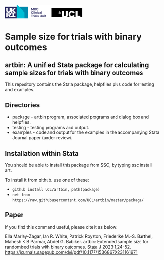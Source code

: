 <a href ="https://www.mrcctu.ucl.ac.uk/"><img src="MRCCTU_at_UCL_Logo.png" width="50%" /></a>

# Sample size for trials with binary outcomes
## artbin: A unified Stata package for calculating sample sizes for trials with binary outcomes


This repository contains the Stata package, helpfiles plus code for testing and examples.
 
## Directories
* package - artbin program, associated programs and dialog box and helpfiles.
* testing - testing programs and output.
* examples - code and output for the examples in the accompanying Stata Journal paper (under review).

## Installation within Stata
You should be able to install this package from SSC, by typing ssc install art.

To install it from github, use one of these:
- `github install UCL/artbin, path(package)`
- `net from https://raw.githubusercontent.com/UCL/artbin/master/package/`

## Paper
 If you find this command useful, please cite it as below:

Ella Marley-Zagar, Ian R. White, Patrick Royston, Friederike M.-S. Barthel, Mahesh K B Parmar, Abdel G. Babiker. artbin: Extended sample size for randomised trials
with binary outcomes. Stata J 2023:1;24-52.  https://journals.sagepub.com/doi/pdf/10.1177/1536867X231161971
